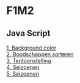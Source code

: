 # F1M2
## Java Script

[1. Background color](http://33993.hosts1.ma-cloud.nl/F1M2JS/les1)<br/>
[2. Boodschappen sorteren](http://33993.hosts1.ma-cloud.nl/F1M2JS/les2)<br/>
[3. Tentoonstelling](http://33993.hosts1.ma-cloud.nl/F1M2JS/les3)<br/>
[4. Seizoenen](http://33993.hosts1.ma-cloud.nl/F1M2JS/les4)<br/>
[5. Seizoenen](http://33993.hosts1.ma-cloud.nl/F1M2JS/les5)<br/>
